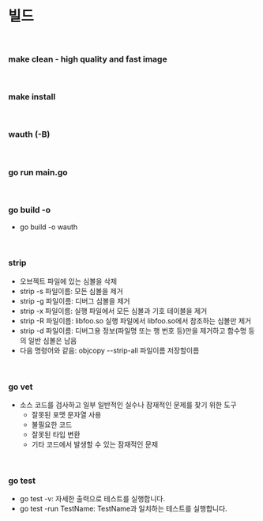 
# 빌드
<br/>

### make clean - high quality and fast image
<br/>

### make install
<br/>

### wauth (-B)
<br/>

### go run main.go
<br/>

### go build -o
  + go build -o wauth
<br/>

### strip
  + 오브젝트 파일에 있는 심볼을 삭제
  + strip -s 파일이름: 모든 심볼을 제거
  + strip -g 파일이름: 디버그 심볼을 제거
  + strip -x 파일이름: 실행 파일에서 모든 심볼과 기호 테이블을 제거
  + strip -R 파일이름: libfoo.so 실행 파일에서 libfoo.so에서 참조하는 심볼만 제거
  + strip -d 파일이름: 디버그용 정보(파일명 또는 행 번호 등)만을 제거하고 함수명 등의 일반 심볼은 남음
  + 다음 명령어와 같음: objcopy --strip-all 파일이름 저장할이름
<br/>

### go vet
  + 소스 코드를 검사하고 일부 일반적인 실수나 잠재적인 문제를 찾기 위한 도구
    * 잘못된 포맷 문자열 사용
	* 불필요한 코드
	* 잘못된 타입 변환
	* 기타 코드에서 발생할 수 있는 잠재적인 문제
<br/>

### go test
  + go test -v: 자세한 출력으로 테스트를 실행합니다.
  + go test -run TestName: TestName과 일치하는 테스트를 실행합니다.